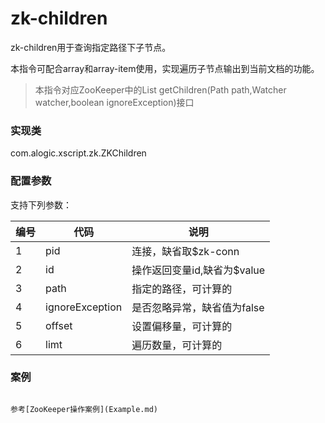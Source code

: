 zk-children
=======

zk-children用于查询指定路径下子节点。

本指令可配合array和array-item使用，实现遍历子节点输出到当前文档的功能。

>本指令对应ZooKeeper中的List<String> getChildren(Path path,Watcher watcher,boolean ignoreException)接口

### 实现类

com.alogic.xscript.zk.ZKChildren

### 配置参数

支持下列参数：

| 编号 | 代码 | 说明 |
| ---- | ---- | ---- |
| 1 | pid | 连接，缺省取$zk-conn |
| 2 | id | 操作返回变量id,缺省为$value |
| 3 | path | 指定的路径，可计算的 |
| 4 | ignoreException | 是否忽略异常，缺省值为false |
| 5 | offset | 设置偏移量，可计算的 |
| 6 | limt | 遍历数量，可计算的 |


### 案例
```

参考[ZooKeeper操作案例](Example.md)
